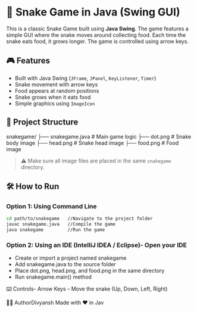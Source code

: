 # 🐍 Snake Game in Java (Swing GUI)

This is a classic Snake Game built using **Java Swing**. The game features a simple GUI where the snake moves around collecting food. Each time the snake eats food, it grows longer. The game is controlled using arrow keys.

## 🎮 Features
- Built with Java Swing (`JFrame`, `JPanel`, `KeyListener`, `Timer`)
- Snake movement with arrow keys
- Food appears at random positions
- Snake grows when it eats food
- Simple graphics using `ImageIcon`

## 📁 Project Structure
snakegame/ 
├── snakegame.java    # Main game logic
├── dot.png           # Snake body image
├── head.png          # Snake head image
├── food.png          # Food image

> ⚠️ Make sure all image files are placed in the same `snakegame` directory.
## 🛠️ How to Run
### Option 1: Using Command Line
   ```bash
   cd path/to/snakegame   //Navigate to the project folder
   javac snakegame.java   //Compile the game
   java snakegame         //Run the game
  ``` 
### Option 2: Using an IDE (IntelliJ IDEA / Eclipse)- Open your IDE
- Create or import a project named snakegame
- Add snakegame.java to the source folder
- Place dot.png, head.png, and food.png in the same directory
- Run snakegame.main() method

⌨️ Controls- Arrow Keys – Move the snake (Up, Down, Left, Right)

🧑‍💻 AuthorDivyansh
Made with ❤️ in Jav
